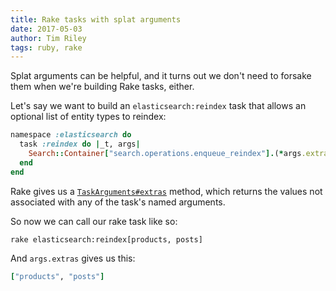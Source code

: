 ```yaml
---
title: Rake tasks with splat arguments
date: 2017-05-03
author: Tim Riley
tags: ruby, rake
---
```


Splat arguments can be helpful, and it turns out we don't need to forsake them when we're building Rake tasks, either.

Let's say we want to build an `elasticsearch:reindex` task that allows an optional list of entity types to reindex:

```ruby
namespace :elasticsearch do
  task :reindex do |_t, args|
    Search::Container["search.operations.enqueue_reindex"].(*args.extras)
  end
end
```

Rake gives us a [`TaskArguments#extras`](http://www.rubydoc.info/gems/rake/Rake/TaskArguments#extras-instance_method) method, which returns  the values not associated with any of the task's named arguments.

So now we can call our rake task like so:

```
rake elasticsearch:reindex[products, posts]
```

And `args.extras` gives us this:

```ruby
["products", "posts"]
```
